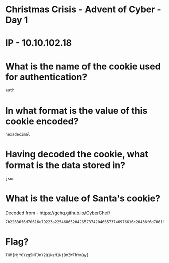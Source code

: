 # Christmas Crisis - Advent of Cyber - Day 1
# IP - 10.10.102.18

# What is the name of the cookie used for authentication?
```
auth
```
# In what format is the value of this cookie encoded?
```
hexadecimal
```

# Having decoded the cookie, what format is the data stored in?
```
json
```
# What is the value of Santa's cookie?
Decoded from - https://gchq.github.io/CyberChef/

```
7b22636f6d70616e79223a22546865204265737420466573746976616c20436f6d70616e79222c2022757365726e616d65223a2273616e7461227d
```
# Flag?
```
THM{MjY0Yzg5NTJmY2Q1NzM1NjBmZWFhYmQy}
```

